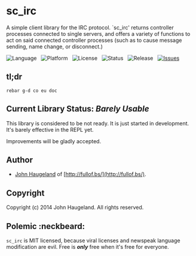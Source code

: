 sc_irc
======

A simple client library for the IRC protocol.  `sc_irc' returns controller processes connected to single servers, and offers a variety of functions to act on said connected controller processes (such as to cause message sending, name change, or disconnect.)

![Language](http://img.shields.io/badge/Language-Erlang-000000.svg) &nbsp;
![Platform](http://img.shields.io/badge/Platform-OTP-000000.svg) &nbsp;
![License](http://img.shields.io/badge/License-MIT-000055.svg) &nbsp;
![Status](http://img.shields.io/travis/StoneCypher/sc_irc.svg) &nbsp;
![Release](http://img.shields.io/github/release/StoneCypher/sc_irc.svg) &nbsp;
[![Issues](http://img.shields.io/github/issues/StoneCypher/sc_irc.svg)](https://github.com/StoneCypher/sc_irc/issues)





tl;dr
-----

`rebar g-d co eu doc`





Current Library Status: *Barely Usable*
------------------------------------

This library is considered to be not ready.  It is just started in development.  It's barely effective in the REPL yet.

Improvements will be gladly accepted.





Author
------

* [John Haugeland](mailto:stonecypher@gmail.com) of [http://fullof.bs/](http://fullof.bs/).





Copyright
---------

Copyright (c) 2014 John Haugeland.  All rights reserved.



Polemic :neckbeard:
-------------------

`sc_irc` is MIT licensed, because viral licenses and newspeak language modification are evil.  Free is ***only*** free when it's free for everyone.